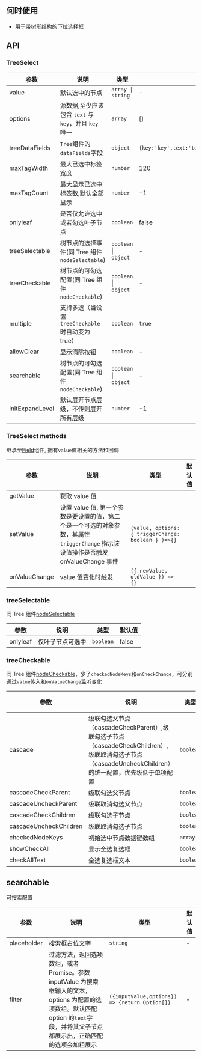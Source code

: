 ## 何时使用

- 用于带树形结构的下拉选择框

## API

### TreeSelect

| 参数 | 说明 | 类型 | 默认值 |
| --- | --- | --- | --- |
| value | 默认选中的节点 | `array \| string ` | - |
| options | 源数据,至少应该包含 `text` 与 `key`，并且 `key` 唯一 | `array ` | [] |
| treeDataFields | `Tree`组件的`dataFields`字段 | `object ` | `{key:'key',text:'text',children:'children',parentKey:'parentKey'}` |
| maxTagWidth | 最大已选中标签宽度 | `number` | 120 |
| maxTagCount | 最大显示已选中标签数,默认全部显示 | `number` | -1 |
| onlyleaf | 是否仅允许选中或者勾选叶子节点 | `boolean` | false |
| treeSelectable | 树节点的选择事件(同 Tree 组件`nodeSelectable`) | `boolean` \| `object` | - |
| treeCheckable | 树节点的可勾选配置(同 Tree 组件`nodeCheckable`) | `boolean` \| `object` | - |
| multiple | 支持多选（当设置 `treeCheckable` 时自动变为 true） | `boolean ` | `true` |
| allowClear | 显示清除按钮 | `boolean` | - |
| searchable | 树节点的可勾选配置(同 Tree 组件`nodeCheckable`) | `boolean` \| `object` | - |
| initExpandLevel | 默认展开节点层级，不传则展开所有层级 | `number` | -1 |

### TreeSelect methods

继承至[Field](./#!components!index?type=Field&tab=docs)组件, 拥有`value`值相关的方法和回调

| 参数 | 说明 | 类型 | 默认值 |
| --- | --- | --- | --- |
| getValue | 获取 value 值 |  |
| setValue | 设置 value 值, 第一个参数是要设置的值，第二个是一个可选的对象参数，其属性 `triggerChange` 指示该设值操作是否触发 onValueChange 事件 | `(value, options: { triggerChange: boolean } )=>{}` |
| onValueChange | value 值变化时触发 | `({ newValue, oldValue }) => {}` |

### treeSelectable

同 Tree 组件[nodeSelectable](./#!components!index?type=Tree&tab=docs)

| 参数     | 说明             | 类型      | 默认值 |
| -------- | ---------------- | --------- | ------ |
| onlyleaf | 仅叶子节点可选中 | `boolean` | false  |

### treeCheckable

同 Tree 组件[nodeCheckable](./#!components!index?type=Tree&tab=docs)，少了`checkedNodeKeys`和`onCheckChange`，可分别通过`value`传入和`onValueChange`监听变化

| 参数 | 说明 | 类型 | 默认值 |
| --- | --- | --- | --- |
| cascade | 级联勾选父节点（cascadeCheckParent）,级联勾选子节点（cascadeCheckChildren）,级联取消勾选子节点（cascadeUncheckChildren）的统一配置，优先级低于单项配置 | `boolean` | false |
| cascadeCheckParent | 级联勾选父节点 | `boolean` | true |
| cascadeUncheckParent | 级联取消勾选父节点 | `boolean` | true |
| cascadeCheckChildren | 级联勾选子节点 | `boolean` | true |
| cascadeUncheckChildren | 级联取消勾选子节点 | `boolean` | true |
| checkedNodeKeys | 初始选中节点数据键数组 | `array` | - |
| showCheckAll | 显示全选复选框 | `boolean` | false |
| checkAllText | 全选复选框文本 | `boolean` | `全选` |

## searchable

可搜索配置

| 参数 | 说明 | 类型 | 默认值 |
| --- | --- | --- | --- |
| placeholder | 搜索框占位文字 | `string` | - |
| filter | 过滤方法，返回选项数组，或者 Promise。参数 inputValue 为搜索框输入的文本，options 为配置的选项数组。默认匹配 option 的`text`字段，并将其父子节点都展示出，正确匹配的选项会加粗展示 | `({inputValue,options}) => {return Option[]}` | - |
